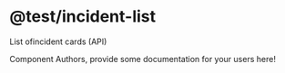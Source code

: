 @test/incident-list
===============================================
List ofincident cards (API)

Component Authors, provide some documentation for your users here!